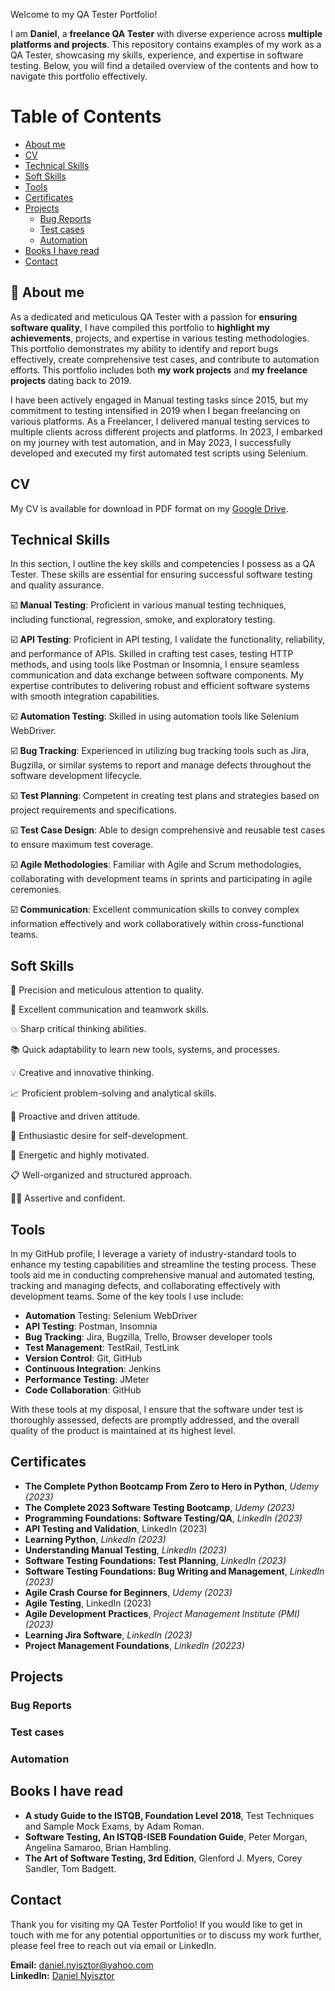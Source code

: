 Welcome to my QA Tester Portfolio! 

I am **Daniel**, a **freelance QA Tester** with diverse experience across **multiple platforms and projects**. This repository contains examples of my work as a QA Tester, showcasing my skills, experience, and expertise in software testing. Below, you will find a detailed overview of the contents and how to navigate this portfolio effectively.

# Table of Contents
- [About me](#intro)
- [CV](#cv)
- [Technical Skills](#tech_skills)
- [Soft Skills](#soft_skills)
- [Tools](#tools)
- [Certificates](#cert)
- [Projects](#proj)
    * [Bug Reports](#bugs)
    * [Test cases](#test)
    * [Automation](#auto)
- [Books I have read](#books)
- [Contact](#contact)
  
## 🔎 About me
As a dedicated and meticulous QA Tester with a passion for **ensuring software quality**, I have compiled this portfolio to **highlight my achievements**, projects, and expertise in various testing methodologies. This portfolio demonstrates my ability to identify and report bugs effectively, create comprehensive test cases, and contribute to automation efforts.
This portfolio includes both **my work projects** and **my freelance projects** dating back to 2019.

I have been actively engaged in Manual testing tasks since 2015, but my commitment to testing intensified in 2019 when I began freelancing on various platforms. As a Freelancer, I delivered manual testing services to multiple clients across different projects and platforms. In 2023, I embarked on my journey with test automation, and in May 2023, I successfully developed and executed my first automated test scripts using Selenium.

## CV

My CV is available for download in PDF format on my [Google Drive](URL).

## Technical Skills
In this section, I outline the key skills and competencies I possess as a QA Tester. These skills are essential for ensuring successful software testing and quality assurance.

☑️ __Manual Testing__: Proficient in various manual testing techniques, including functional, regression, smoke, and exploratory testing.

☑️ __API Testing__: Proficient in API testing, I validate the functionality, reliability, and performance of APIs. Skilled in crafting test cases, testing HTTP methods, and using tools like Postman or Insomnia, I ensure seamless communication and data exchange between software components. My expertise contributes to delivering robust and efficient software systems with smooth integration capabilities.

☑️ __Automation Testing__: Skilled in using automation tools like Selenium WebDriver.

☑️ __Bug Tracking__: Experienced in utilizing bug tracking tools such as Jira, Bugzilla, or similar systems to report and manage defects throughout the software development lifecycle.

☑️ __Test Planning__: Competent in creating test plans and strategies based on project requirements and specifications.

☑️ __Test Case Design__: Able to design comprehensive and reusable test cases to ensure maximum test coverage.

☑️ __Agile Methodologies__: Familiar with Agile and Scrum methodologies, collaborating with development teams in sprints and participating in agile ceremonies.

☑️ __Communication__: Excellent communication skills to convey complex information effectively and work collaboratively within cross-functional teams.

## Soft Skills
🔎 Precision and meticulous attention to quality.

🙌 Excellent communication and teamwork skills.

💥 Sharp critical thinking abilities.

📚 Quick adaptability to learn new tools, systems, and processes.

💡 Creative and innovative thinking.

:chart_with_upwards_trend: Proficient problem-solving and analytical skills.

:rocket: Proactive and driven attitude.

🔁 Enthusiastic desire for self-development.

🔋 Energetic and highly motivated.

:clipboard: Well-organized and structured approach.

🙅‍♀️ Assertive and confident.


## Tools

In my GitHub profile, I leverage a variety of industry-standard tools to enhance my testing capabilities and streamline the testing process. These tools aid me in conducting comprehensive manual and automated testing, tracking and managing defects, and collaborating effectively with development teams. Some of the key tools I use include:

* __Automation__ Testing: Selenium WebDriver
* __API Testing__: Postman, Insomnia
* __Bug Tracking__: Jira, Bugzilla, Trello, Browser developer tools
* __Test Management__: TestRail, TestLink
* __Version Control__: Git, GitHub
* __Continuous Integration__: Jenkins
* __Performance Testing__: JMeter
* __Code Collaboration__: GitHub

With these tools at my disposal, I ensure that the software under test is thoroughly assessed, defects are promptly addressed, and the overall quality of the product is maintained at its highest level.

## Certificates
* __The Complete Python Bootcamp From Zero to Hero in Python__, _Udemy (2023)_
* __The Complete 2023 Software Testing Bootcamp__, _Udemy (2023)_
* __Programming Foundations: Software Testing/QA__, _LinkedIn (2023)_
* __API Testing and Validation__, LinkedIn (2023)
* __Learning Python__, _LinkedIn (2023)_
* __Understanding Manual Testing__, _LinkedIn (2023)_
* __Software Testing Foundations: Test Planning__, _LinkedIn (2023)_
* __Software Testing Foundations: Bug Writing and Management__, _LinkedIn (2023)_
* __Agile Crash Course for Beginners__, _Udemy (2023)_
* __Agile Testing__, LinkedIn (2023)
* __Agile Development Practices__, _Project Management Institute (PMI) (2023)_
* __Learning Jira Software__, _LinkedIn (2023)_
* __Project Management Foundations__, _LinkedIn (20223)_

## Projects

### Bug Reports



### Test cases



### Automation


## Books I have read
* __A study Guide to the ISTQB, Foundation Level 2018__, Test Techniques and Sample Mock Exams, by Adam Roman.
* __Software Testing, An ISTQB-ISEB Foundation Guide__, Peter Morgan, Angelina Samaroo, Brian Hambling.
* __The Art of Software Testing, 3rd Edition__, Glenford J. Myers, Corey Sandler, Tom Badgett.


## Contact
Thank you for visiting my QA Tester Portfolio! If you would like to get in touch with me for any potential opportunities or to discuss my work further, please feel free to reach out via email or LinkedIn.

__Email:__ daniel.nyisztor@yahoo.com <br/>
__LinkedIn:__ [Daniel Nyisztor](https://www.linkedin.com/in/daniel-nyisztor91/)
